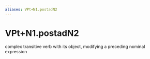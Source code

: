 ```yaml
---
aliases: VPt+N1.postadN2
---
```

# VPt+N1.postadN2

complex transitive verb with its object, modifying a preceding nominal expression